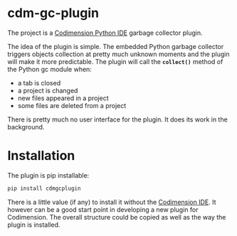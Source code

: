 # cdm-gc-plugin
The project is a [Codimension Python IDE](http://codimension.org) garbage collector plugin.

The idea of the plugin is simple. The embedded Python garbage collector triggers objects collection at pretty
much unknown moments and the plugin will make it more predictable. The plugin will call the
**`collect()`** method of the Python gc module when:

- a tab is closed
- a project is changed
- new files appeared in a project
- some files are deleted from a project

There is pretty much no user interface for the plugin. It does its work in the background.


# Installation
The plugin is pip installable:

```bash
pip install cdmgcplugin
```

There is a little value (if any) to install it without the [Codimension IDE](http://codimension.org).
It however can be a good start point in developing a new plugin for Codimension. The overall structure
could be copied as well as the way the plugin is installed.
